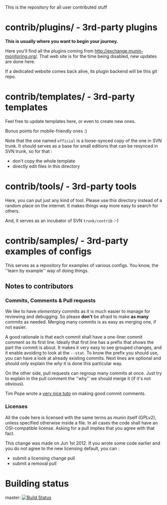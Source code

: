 This is the repository for all user contributed stuff

# contrib/plugins/ - 3rd-party plugins

**This is usually where you want to begin your journey.**

Here you'll find all the plugins coming from http://exchange.munin-monitoring.org/. 
That web site is for the time being disabled, new updates are done here.

If a dedicated website comes back alive, its plugin backend will be this git repo.

# contrib/templates/ -  3rd-party templates

Feel free to update templates here, or even to create new ones.

Bonus points for mobile-friendly ones :)

Note that the one named `official` is a loose-synced copy of the one in SVN trunk. 
It should serves as a base for small editions that can be resynced in SVN trunk, so for that : 

* don't copy the whole template
* directly edit files in this directory

# contrib/tools/ - 3rd-party tools

Here, you can put just any kind of tool. Please use this directory instead of a random place on the internet. 
It makes things way more easy to search for others.

And, it serves as an incubator of SVN `trunk/contrib` :-)

# contrib/samples/ - 3rd-party examples of configs

This serves as a repository for examples of various configs. You know, the ''learn by example'' way of doing things.

## Notes to contributors

### Commits, Comments & Pull requests

We like to have _elementary_ commits as it is much easier to manage for reviewing and debugging. 
So please **don't** be afraid to make **as many** commits as needed. Merging many commits is as easy
as merging one, if not easier.

A good rationale is that each commit shall have a one-liner commit comment as its first line. 
Ideally that first line has a prefix that shows the part the commit is about. It makes it very
easy to see grouped changes, and it enable avoiding to look at the `--stat`. To know the prefix you should
use, you can have a look at already existing commits. Next lines are optional and should only
explain the _why_ it is done this particular way. 

On the other side, pull requests can regroup many commits at once.
Just try to explain in the pull comment the ''why'' we should merge it (if it's not obvious).

Tim Pope wrote a [very nice tuto](http://tbaggery.com/2008/04/19/a-note-about-git-commit-messages.html) on making good commit comments.

### Licenses

All the code here is licensed with the same terms as munin itself (GPLv2), unless specified otherwise inside a file.
In all cases the code shall have an OSI-compatible license. Asking for a pull implies that you agree with that fact.

This change was made on Jun 1st 2012. If you wrote some code earlier and you do not agree to the new licensing default, you can  :
- submit a licensing change pull
- submit a removal pull 

# Building status

master: [![Build Status](https://travis-ci.org/munin-monitoring/contrib.svg?branch=master)](https://travis-ci.org/munin-monitoring/contrib)
